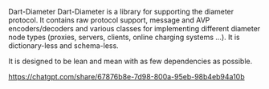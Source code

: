Dart-Diameter
Dart-Diameter is a library for supporting the diameter protocol. It contains raw protocol support, message and AVP encoders/decoders and various classes for implementing different diameter node types (proxies, servers, clients, online charging systems ...). It is dictionary-less and schema-less.

It is designed to be lean and mean with as few dependencies as possible.

https://chatgpt.com/share/67876b8e-7d98-800a-95eb-98b4eb94a10b
